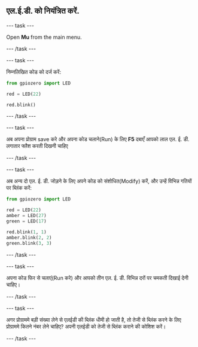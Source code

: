 ## एल.ई.डी. को नियंत्रित करें.

\--- task \---

Open **Mu** from the main menu.

\--- /task \---

\--- task \---

निम्नलिखित कोड को दर्ज करें:

```python
from gpiozero import LED

red = LED(22)

red.blink()
```

\--- /task \---

\--- task \---

अब अपना प्रोग्राम save करे और अपना कोड चलाने(Run) के लिए **F5** दबाएँ आपको लाल एल. ई. डी. लगातार फ्लैश करती दिखनी चाहिए

\--- /task \---

\--- task \---

अब अन्य दो एल. ई. डी. जोड़ने के लिए अपने कोड को संशोधित(Modify) करें, और उन्हें विभिन्न गतियों पर ब्लिंक करें:

```python
from gpiozero import LED

red = LED(22)
amber = LED(27)
green = LED(17)

red.blink(1, 1)
amber.blink(2, 2)
green.blink(3, 3)
```

\--- /task \---

\--- task \---

अपना कोड फिर से चलाएं(Run करे) और आपको तीन एल. ई. डी. विभिन्न दरों पर चमकती दिखाई देनी चाहिए।

\--- /task \---

\--- task \---

अगर प्रोग्राममे बड़ी संख्या लेने से एलईडी की ब्लिंक धीमी हो जाती है, तो तेजी से ब्लिंक करने के लिए प्रोग्राममे कितने नंबर लेने चाहिए? अपनी एलईडी को तेजी से ब्लिंक कराने की कोशिश करें।

\--- /task \---
